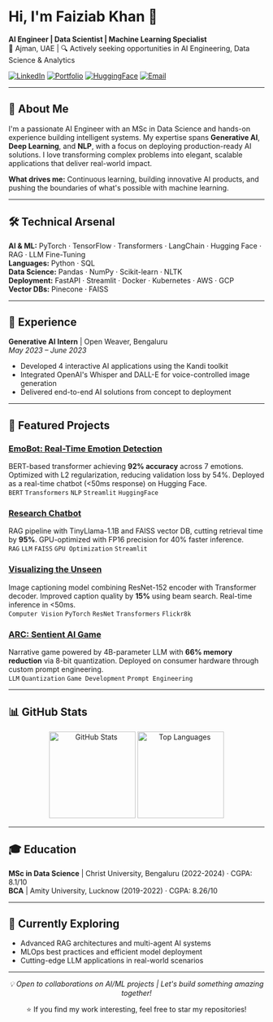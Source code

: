 # Hi, I'm Faiziab Khan 👋

**AI Engineer | Data Scientist | Machine Learning Specialist**  
📍 Ajman, UAE | 🔍 Actively seeking opportunities in AI Engineering, Data Science & Analytics

[![LinkedIn](https://img.shields.io/badge/LinkedIn-Connect-0A66C2?style=flat&logo=linkedin)](https://www.linkedin.com/in/faiziab-k-1a3a26121/)
[![Portfolio](https://img.shields.io/badge/Portfolio-Visit-00C7B7?style=flat&logo=google-chrome&logoColor=white)](https://faiziab.github.io/Faiziab_Portfolio/)
[![HuggingFace](https://img.shields.io/badge/HuggingFace-Profile-FFD21E?style=flat&logo=huggingface&logoColor=black)](https://huggingface.co/FaiziK)
[![Email](https://img.shields.io/badge/Email-Contact-EA4335?style=flat&logo=gmail&logoColor=white)](mailto:faiziabkhan1@gmail.com)

---

## 🚀 About Me

I'm a passionate AI Engineer with an MSc in Data Science and hands-on experience building intelligent systems. My expertise spans **Generative AI**, **Deep Learning**, and **NLP**, with a focus on deploying production-ready AI solutions. I love transforming complex problems into elegant, scalable applications that deliver real-world impact.

**What drives me:** Continuous learning, building innovative AI products, and pushing the boundaries of what's possible with machine learning.

---

## 🛠️ Technical Arsenal

**AI & ML:** PyTorch · TensorFlow · Transformers · LangChain · Hugging Face · RAG · LLM Fine-Tuning  
**Languages:** Python · SQL  
**Data Science:** Pandas · NumPy · Scikit-learn · NLTK  
**Deployment:** FastAPI · Streamlit · Docker · Kubernetes · AWS · GCP  
**Vector DBs:** Pinecone · FAISS  

---

## 💼 Experience

**Generative AI Intern** | Open Weaver, Bengaluru  
*May 2023 – June 2023*
- Developed 4 interactive AI applications using the Kandi toolkit
- Integrated OpenAI's Whisper and DALL-E for voice-controlled image generation
- Delivered end-to-end AI solutions from concept to deployment

---

## 🎯 Featured Projects

### [EmoBot: Real-Time Emotion Detection](https://github.com/Faiziab/EmoBot)
BERT-based transformer achieving **92% accuracy** across 7 emotions. Optimized with L2 regularization, reducing validation loss by 54%. Deployed as a real-time chatbot (<50ms response) on Hugging Face.  
`BERT` `Transformers` `NLP` `Streamlit` `HuggingFace`

### [Research Chatbot](https://github.com/Faiziab/Research_Chatbot)
RAG pipeline with TinyLlama-1.1B and FAISS vector DB, cutting retrieval time by **95%**. GPU-optimized with FP16 precision for 40% faster inference.  
`RAG` `LLM` `FAISS` `GPU Optimization` `Streamlit`

### [Visualizing the Unseen](https://github.com/Faiziab/Image_Captioning)
Image captioning model combining ResNet-152 encoder with Transformer decoder. Improved caption quality by **15%** using beam search. Real-time inference in <50ms.  
`Computer Vision` `PyTorch` `ResNet` `Transformers` `Flickr8k`

### [ARC: Sentient AI Game](https://github.com/Faiziab/ARC-AI)
Narrative game powered by 4B-parameter LLM with **66% memory reduction** via 8-bit quantization. Deployed on consumer hardware through custom prompt engineering.  
`LLM` `Quantization` `Game Development` `Prompt Engineering`

---

## 📊 GitHub Stats

<p align="center">
  <img src="https://github-readme-stats.vercel.app/api?username=Faiziab&show_icons=true&theme=tokyonight&hide_border=true" height="170" alt="GitHub Stats"/>
  <img src="https://github-readme-stats.vercel.app/api/top-langs/?username=Faiziab&layout=compact&theme=tokyonight&hide_border=true" height="170" alt="Top Languages"/>
</p>

---

## 🎓 Education

**MSc in Data Science** | Christ University, Bengaluru (2022-2024) · CGPA: 8.1/10  
**BCA** | Amity University, Lucknow (2019-2022) · CGPA: 8.26/10

---

## 🌱 Currently Exploring

- Advanced RAG architectures and multi-agent AI systems
- MLOps best practices and efficient model deployment
- Cutting-edge LLM applications in real-world scenarios

---

<p align="center">
  <i>💡 Open to collaborations on AI/ML projects | Let's build something amazing together!</i>
</p>

<p align="center">
  ⭐ If you find my work interesting, feel free to star my repositories!
</p>
